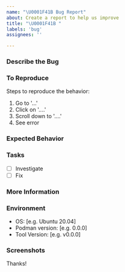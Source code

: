 ```yaml
---
name: "\U0001F41B Bug Report"
about: Create a report to help us improve
title: "\U0001F41B "
labels: 'bug'
assignees: ''

---
```

<!-- These comments automatically delete -->
<!-- **Tip:** Delete parts that are not relevant -->
<!-- add intended user next to **Hi** -->

### Describe the Bug
<!-- A clear and concise description of what the bug is. -->

### To Reproduce

Steps to reproduce the behavior:

1. Go to '...'
2. Click on '....'
3. Scroll down to '....'
4. See error

### Expected Behavior
<!-- A clear and concise description of what you expected to happen. -->

### Tasks

- [ ] Investigate
- [ ] Fix

### More Information
<!-- Add any other context about the problem here. -->

### Environment

- OS: [e.g. Ubuntu 20.04]
- Podman version: [e.g. 0.0.0]
- Tool Version: [e.g. v0.0.0]

### Screenshots

<!-- If applicable, add screenshots to help explain your problem. -->

Thanks!
